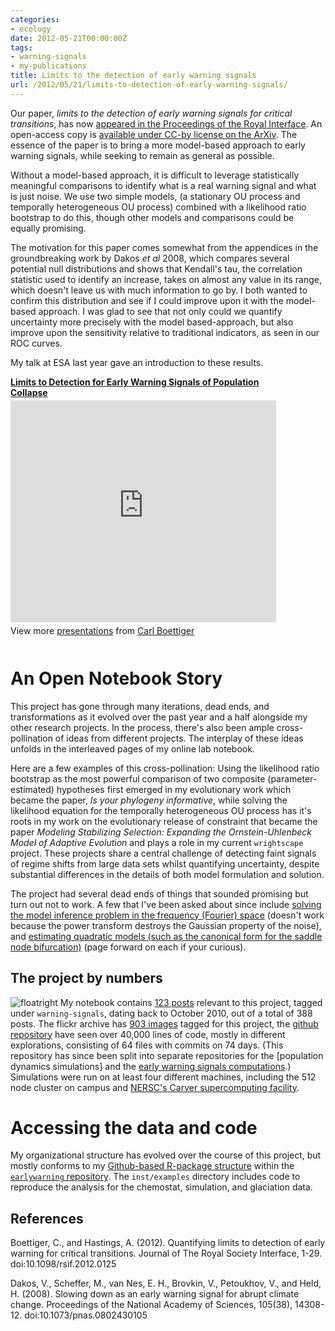 ```yaml
---
categories:
- ecology
date: 2012-05-21T00:00:00Z
tags:
- warning-signals
- my-publications
title: Limits to the detection of early warning signals
url: /2012/05/21/limits-to-detection-of-early-warning-signals/
---
```


Our paper, _limits to the detection of early warning signals for
critical transitions_, has now [appeared in the Proceedings of the
Royal Interface](http://dx.doi.org/10.1098/rsif.2012.0125). An
open-access copy is [available under CC-by license on the
ArXiv](http://arxiv.org/abs/1204.6231).  The essence of the paper is
to bring a more model-based approach to early warning signals, while
seeking to remain as general as possible.

Without a model-based approach, it is difficult to leverage statistically
meaningful comparisons to identify what is a real warning signal and
what is just noise. We use two simple models, (a stationary OU process
and temporally heterogeneous OU process) combined with a likelihood
ratio bootstrap to do this, though other models and comparisons could
be equally promising.

The motivation for this paper comes somewhat from the appendices in
the groundbreaking work by Dakos _et al_ 2008, which compares several
potential null distributions and shows that Kendall's tau, the correlation
statistic used to identify an increase, takes on almost any value
in its range, which doesn't leave us with much information to go by.
I both wanted to confirm this distribution and see if I could improve
upon it with the model-based approach.  I was glad to see that not only
could we quantify uncertainty more precisely with the model based-approach,
but also improve upon the sensitivity relative to traditional indicators,
as seen in our ROC curves. 


My talk at ESA last year gave an introduction to these results.

<div style="width:425px" id="__ss_11357956">
<strong style="display:block;margin:12px 0 4px"><a
href="http://www.slideshare.net/cboettig/limits-to-detection-for-early-warning-signals-of-population-collapse"
title="Limits to Detection for Early Warning Signals of
Population Collapse" target="_blank">Limits to Detection for
Early Warning Signals of Population Collapse</a></strong> <iframe
src="http://www.slideshare.net/slideshow/embed_code/11357956"
width="425" height="355" frameborder="0" marginwidth="0" marginheight="0"
scrolling="no"></iframe> <div style="padding:5px 0 12px"> View more
<a href="http://www.slideshare.net/" target="_blank">presentations</a>
from <a href="http://www.slideshare.net/cboettig" target="_blank">Carl
Boettiger</a> </div> </div>

# An Open Notebook Story

This project has gone through many iterations, dead ends, and
transformations as it evolved over the past year and a half alongside
my other research projects. In the process, there's also been ample
cross-pollination of ideas from different projects.  The interplay of
these ideas unfolds in the interleaved pages of my online lab
notebook. 

Here are a few examples of this cross-pollination: Using the likelihood
ratio bootstrap as the most powerful comparison of two composite
(parameter-estimated) hypotheses first emerged in my evolutionary work
which became the paper, _Is your phylogeny informative_, while solving
the likelihood equation for the temporally heterogeneous OU process
has it's roots in my work on the evolutionary release of constraint
that became the paper _Modeling Stabilizing Selection: Expanding the
Ornstein-Uhlenbeck Model of Adaptive Evolution_ and plays a role in my
current `wrightscape` project.  These projects share a central challenge
of detecting faint signals of regime shifts from large data sets whilst
quantifying uncertainty, despite substantial differences in the details
of both model formulation and solution.

The project had several dead ends of things that sounded promising but
turn out not to work.  A few that I've been asked about since include
[solving the model inference problem in the frequency (Fourier)
space](http://www.carlboettiger.info/wordpress/archives/144)
(doesn't work because the power transform destroys the
Gaussian property of the noise), and [estimating quadratic
models (such as the canonical form for the saddle node
bifurcation)](http://www.carlboettiger.info/wordpress/archives/452)
(page forward on each if your curious). 


## The project by numbers

![floatright](http://farm9.staticflickr.com/8144/7249633810_a1cb6395bf_m.jpg)
My notebook contains [123
posts](http://www.carlboettiger.info/wordpress/archives/tag/warning-signals)
relevant to this project, tagged under `warning-signals`, dating back to
October 2010, out of a total of 388 posts. The flickr archive has [903
images](http://www.flickr.com/photos/cboettig/tags/warningsignals/)
tagged for this project, the [github
repository](https://github.com/cboettig/populationdynamics)
have seen over 40,000 lines of code, mostly in different
explorations, consisting of 64 files with commits on 74 days.
(This repository has since been split into separate repositories
for the [population dynamics simulations] and the [early warning
signals computations](https://github.com/cboettig/earlywarning).)
Simulations were run on at least four different machines, including
the 512 node cluster on campus and [NERSC's Carver supercomputing
facility](http://www.nersc.gov/users/computational-systems/carver).

# Accessing the data and code

My organizational structure has evolved over the course of this project, 
but mostly conforms to my [Github-based R-package structure](http://www.carlboettiger.info/2012/05/06/research-workflow.html)
within the [`earlywarning` repository](https://github.com/cboettig/earlywarning).
The `inst/examples` directory includes code to reproduce the analysis for
the chemostat, simulation, and glaciation data.



## References

Boettiger, C., and Hastings, A. (2012). Quantifying limits to detection of early warning for critical transitions. Journal of The Royal Society Interface, 1-29. doi:10.1098/rsif.2012.0125

Dakos, V., Scheffer, M., van Nes, E. H., Brovkin, V., Petoukhov, V., and Held, H. (2008). Slowing down as an early warning signal for abrupt climate change. Proceedings of the National Academy of Sciences, 105(38), 14308-12. doi:10.1073/pnas.0802430105

